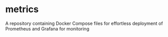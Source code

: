 # metrics
A repository containing Docker Compose files for effortless deployment of Prometheus and Grafana for monitoring
